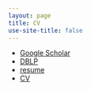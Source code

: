 ```yaml
---
layout: page
title: CV
use-site-title: false
---
```


 * [Google Scholar](https://scholar.google.com/citations?user=TNTgAPQAAAAJ&hl=en)
 * [DBLP](https://dblp.uni-trier.de/pers/hd/m/Murrugarra=Llerena:Nils)
 * [resume](https://google.com/)
 * [CV](https://google.com/)
